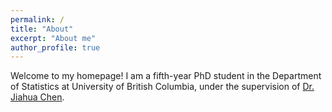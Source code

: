 ```yaml
---
permalink: /
title: "About"
excerpt: "About me"
author_profile: true
---
```


Welcome to my homepage! 
I am a fifth-year PhD student in the Department of Statistics at University of British Columbia, under the supervision of [Dr. Jiahua Chen](https://www.stat.ubc.ca/~jhchen/). 

